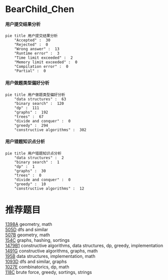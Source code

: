 # BearChild_Chen

<!-- tabs:start -->



#### **用户提交结果分析**

```mermaid
pie title 用户提交结果分析
    "Accepted" :  30
    "Rejected" :  0
    "Wrong answer" :  13
    "Runtime error" :  3
    "Time limit exceeded" :  2
    "Memory limit exceeded" :  0
    "Compilation error" :  0
    "Partial" :  0
```

#### **用户做题类型偏好分析**

```mermaid
pie title 用户做题类型偏好分析
    "data structures" :  63
    "binary search" :  120
    "dp" :  111
    "graphs" :  192
    "trees" :  67
    "divide and conquer" :  0
    "greedy" :  294
    "constructive algorithms" :  302
```
#### **用户错题知识点分析**

```mermaid
pie title 用户错题知识点分析
    "data structures" :  2
    "binary search" :  1
    "dp" :  1
    "graphs" :  30
    "trees" :  0
    "divide and conquer" :  0
    "greedy" :  10
    "constructive algorithms" :  12
```



<!-- tabs:end -->
# 推荐题目
[1398A](https://codeforces.com/contest/1398/problem/A)		geometry,
                        math		  
[505D](https://codeforces.com/contest/505/problem/D)		dfs and similar		  
[507B](https://codeforces.com/contest/507/problem/B)		geometry,
                        math		  
[154C](https://codeforces.com/contest/154/problem/C)		graphs,
                        hashing,
                        sortings		  
[1479B1](https://codeforces.com/contest/1479B/problem/1)		constructive algorithms,
                        data structures,
                        dp,
                        greedy,
                        implementation		  
[1491G](https://codeforces.com/contest/1491/problem/G)		constructive algorithms,
                        graphs,
                        math		  
[195B](https://codeforces.com/contest/195/problem/B)		data structures,
                        implementation,
                        math		  
[1093D](https://codeforces.com/contest/1093/problem/D)		dfs and similar,
                        graphs		  
[1027E](https://codeforces.com/contest/1027/problem/E)		combinatorics,
                        dp,
                        math		  
[118C](https://codeforces.com/contest/118/problem/C)		brute force,
                        greedy,
                        sortings,
                        strings		  
